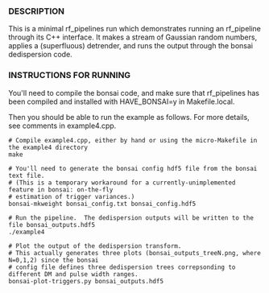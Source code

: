 ### DESCRIPTION

This is a minimal rf_pipelines run which demonstrates running an rf_pipeline through
its C++ interface.  It makes a stream of Gaussian random numbers, applies a (superfluous)
detrender, and runs the output through the bonsai dedispersion code.

### INSTRUCTIONS FOR RUNNING

You'll need to compile the bonsai code, and make sure that rf_pipelines has been compiled
and installed with HAVE_BONSAI=y in Makefile.local.

Then you should be able to run the example as follows.
For more details, see comments in example4.cpp.
```
# Compile example4.cpp, either by hand or using the micro-Makefile in the example4 directory
make

# You'll need to generate the bonsai config hdf5 file from the bonsai text file.
# (This is a temporary workaround for a currently-unimplemented feature in bonsai: on-the-fly
# estimation of trigger variances.)
bonsai-mkweight bonsai_config.txt bonsai_config.hdf5

# Run the pipeline.  The dedispersion outputs will be written to the file bonsai_outputs.hdf5
./example4

# Plot the output of the dedispersion transform.
# This actually generates three plots (bonsai_outputs_treeN.png, where N=0,1,2) since the bonsai
# config file defines three dedispersion trees correpsonding to different DM and pulse width ranges.
bonsai-plot-triggers.py bonsai_outputs.hdf5
```
